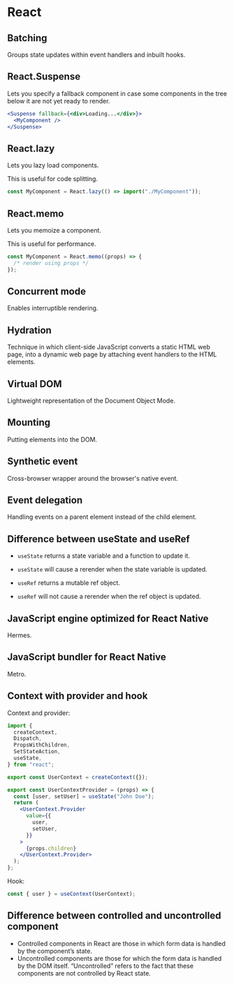 # React

## Batching

Groups state updates within event handlers and inbuilt hooks.

## React.Suspense

Lets you specify a fallback component in case some components in the tree below it are not yet ready to render.

```jsx
<Suspense fallback={<div>Loading...</div>}>
  <MyComponent />
</Suspense>
```

## React.lazy

Lets you lazy load components.

This is useful for code splitting.

```jsx
const MyComponent = React.lazy(() => import("./MyComponent"));
```

## React.memo

Lets you memoize a component.

This is useful for performance.

```jsx
const MyComponent = React.memo((props) => {
  /* render using props */
});
```

## Concurrent mode

Enables interruptible rendering.

## Hydration

Technique in which client-side JavaScript converts a static HTML web page, into a dynamic web page by attaching event
handlers to the HTML elements.

## Virtual DOM

Lightweight representation of the Document Object Mode.

## Mounting

Putting elements into the DOM.

## Synthetic event

Cross-browser wrapper around the browser's native event.

## Event delegation

Handling events on a parent element instead of the child element.

## Difference between useState and useRef

- `useState` returns a state variable and a function to update it.
- `useState` will cause a rerender when the state variable is updated.

- `useRef` returns a mutable ref object.
- `useRef` will not cause a rerender when the ref object is updated.

## JavaScript engine optimized for React Native

Hermes.

## JavaScript bundler for React Native

Metro.

## Context with provider and hook

Context and provider:

```jsx
import {
  createContext,
  Dispatch,
  PropsWithChildren,
  SetStateAction,
  useState,
} from "react";

export const UserContext = createContext({});

export const UserContextProvider = (props) => {
  const [user, setUser] = useState("John Doe");
  return (
    <UserContext.Provider
      value={{
        user,
        setUser,
      }}
    >
      {props.children}
    </UserContext.Provider>
  );
};
```

Hook:

```js
const { user } = useContext(UserContext);
```

## Difference between controlled and uncontrolled component

- Controlled components in React are those in which form data is handled by the component’s state.
- Uncontrolled components are those for which the form data is handled by the DOM itself. “Uncontrolled” refers to the
  fact that these components are not controlled by React state.
